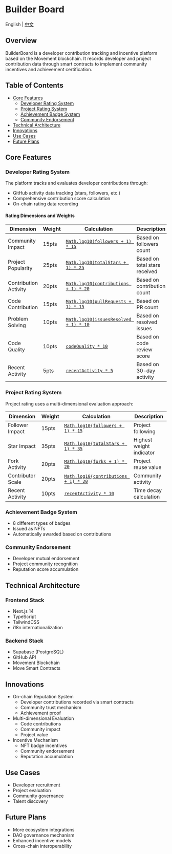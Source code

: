 # Builder Board

English | [中文](./README.md)

## Overview

BuilderBoard is a developer contribution tracking and incentive platform based on the Movement blockchain. It records developer and project contribution data through smart contracts to implement community incentives and achievement certification.

## Table of Contents

- [Core Features](#core-features)
  - [Developer Rating System](#developer-rating-system)
  - [Project Rating System](#project-rating-system)
  - [Achievement Badge System](#achievement-badge-system)
  - [Community Endorsement](#community-endorsement)
- [Technical Architecture](#technical-architecture)
- [Innovations](#innovations)
- [Use Cases](#use-cases)
- [Future Plans](#future-plans)

## Core Features

### Developer Rating System

The platform tracks and evaluates developer contributions through:

- GitHub activity data tracking (stars, followers, etc.)
- Comprehensive contribution score calculation
- On-chain rating data recording

#### Rating Dimensions and Weights

| Dimension | Weight | Calculation | Description |
|-----------|--------|-------------|-------------|
| Community Impact | 15pts | [`Math.log10(followers + 1) * 15`](./src/utils/score-calculator.ts) | Based on followers count |
| Project Popularity | 25pts | [`Math.log10(totalStars + 1) * 25`](./src/utils/score-calculator.ts) | Based on total stars received |
| Contribution Activity | 20pts | [`Math.log10(contributions + 1) * 20`](./src/utils/score-calculator.ts) | Based on contribution count |
| Code Contribution | 15pts | [`Math.log10(pullRequests + 1) * 15`](./src/utils/score-calculator.ts) | Based on PR count |
| Problem Solving | 10pts | [`Math.log10(issuesResolved + 1) * 10`](./src/utils/score-calculator.ts) | Based on resolved issues |
| Code Quality | 10pts | [`codeQuality * 10`](./src/utils/score-calculator.ts) | Based on code review score |
| Recent Activity | 5pts | [`recentActivity * 5`](./src/utils/score-calculator.ts) | Based on 30-day activity |

### Project Rating System

Project rating uses a multi-dimensional evaluation approach:

| Dimension | Weight | Calculation | Description |
|-----------|--------|-------------|-------------|
| Follower Impact | 15pts | [`Math.log10(followers + 1) * 15`](./src/utils/score-calculator.ts) | Project following |
| Star Impact | 35pts | [`Math.log10(totalStars + 1) * 35`](./src/utils/score-calculator.ts) | Highest weight indicator |
| Fork Activity | 20pts | [`Math.log10(forks + 1) * 20`](./src/utils/score-calculator.ts) | Project reuse value |
| Contributor Scale | 20pts | [`Math.log10(contributions + 1) * 20`](./src/utils/score-calculator.ts) | Community activity |
| Recent Activity | 10pts | [`recentActivity * 10`](./src/utils/score-calculator.ts) | Time decay calculation |

### Achievement Badge System

- 8 different types of badges
- Issued as NFTs
- Automatically awarded based on contributions

### Community Endorsement

- Developer mutual endorsement
- Project community recognition
- Reputation score accumulation

## Technical Architecture

### Frontend Stack

- Next.js 14
- TypeScript
- TailwindCSS
- i18n internationalization

### Backend Stack

- Supabase (PostgreSQL)
- GitHub API
- Movement Blockchain
- Move Smart Contracts

## Innovations

- On-chain Reputation System
  - Developer contributions recorded via smart contracts
  - Community trust mechanism
  - Achievement proof
- Multi-dimensional Evaluation
  - Code contributions
  - Community impact
  - Project value
- Incentive Mechanism
  - NFT badge incentives
  - Community endorsement
  - Reputation accumulation

## Use Cases

- Developer recruitment
- Project evaluation
- Community governance
- Talent discovery

## Future Plans

- More ecosystem integrations
- DAO governance mechanism
- Enhanced incentive models
- Cross-chain interoperability 
